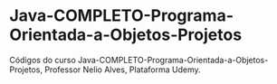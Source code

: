 # Java-COMPLETO-Programa-Orientada-a-Objetos-Projetos
Códigos do curso Java-COMPLETO-Programa-Orientada-a-Objetos-Projetos, Professor Nelio Alves, Plataforma Udemy.
